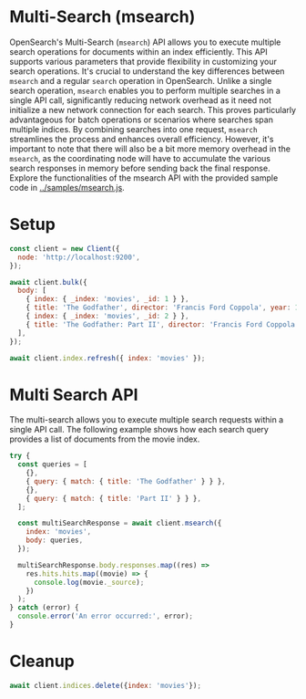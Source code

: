 # Multi-Search (msearch)

OpenSearch's Multi-Search (`msearch`) API allows you to execute multiple search operations for documents within an index efficiently. This API supports various parameters that provide flexibility in customizing your search operations. It's crucial to understand the key differences between `msearch` and a regular `search` operation in OpenSearch. Unlike a single search operation, `msearch` enables you to perform multiple searches in a single API call, significantly reducing network overhead as it need not initialize a new network connection for each search. This proves particularly advantageous for batch operations or scenarios where searches span multiple indices. By combining searches into one request, `msearch` streamlines the process and enhances overall efficiency. However, it's important to note that there will also be a bit more memory overhead in the `msearch`, as the coordinating node will have to accumulate the various search responses in memory before sending back the final response. Explore the functionalities of the msearch API with the provided sample code in [../samples/msearch.js](../samples/msearch.js).

# Setup

```javascript
const client = new Client({
  node: 'http://localhost:9200',
});

await client.bulk({
  body: [
    { index: { _index: 'movies', _id: 1 } },
    { title: 'The Godfather', director: 'Francis Ford Coppola', year: 1972 },
    { index: { _index: 'movies', _id: 2 } },
    { title: 'The Godfather: Part II', director: 'Francis Ford Coppola', year: 1974 },
  ],
});

await client.index.refresh({ index: 'movies' });
```

# Multi Search API

The multi-search allows you to execute multiple search requests within a single API call. The following example shows how each search query provides a list of documents from the movie index.

```javascript
try {
  const queries = [
    {},
    { query: { match: { title: 'The Godfather' } } },
    {},
    { query: { match: { title: 'Part II' } } },
  ];

  const multiSearchResponse = await client.msearch({
    index: 'movies',
    body: queries,
  });

  multiSearchResponse.body.responses.map((res) =>
    res.hits.hits.map((movie) => {
      console.log(movie._source);
    })
  );
} catch (error) {
  console.error('An error occurred:', error);
}
```

# Cleanup

```javascript
await client.indices.delete({index: 'movies'});
```
